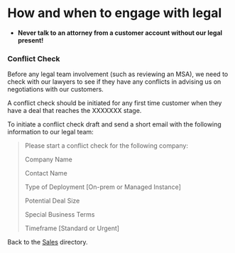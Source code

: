 # How and when to engage with legal

* **Never talk to an attorney from a customer account without our legal present!**

### Conflict Check

Before any legal team involvement (such as reviewing an MSA), we need to check with our lawyers to see if they have any conflicts in advising us on negotiations with our customers.

A conflict check should be initiated for any first time customer when they have a deal that reaches the XXXXXXX stage.

To initiate a conflict check draft and send a short email with the following information to our legal team:

> Please start a conflict check for the following company:
>
> Company Name
>
> Contact Name
>
> Type of Deployment [On-prem or Managed Instance]
>
> Potential Deal Size
>
> Special Business Terms
>
> Timeframe [Standard or Urgent]

Back to the [Sales](https://about.sourcegraph.com/handbook/sales/) directory.
